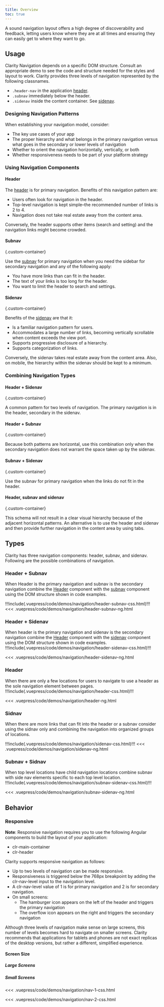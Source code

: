 ```yaml
---
title: Overview
toc: true
---
```


A sound navigation layout offers a high degree of discoverability and feedback, letting users know where they are at all times and ensuring they can easily get to where they want to go.

## Usage

Clarity Navigation depends on a specific DOM structure. Consult an appropriate demo to see the code and structure needed for the styles and layout to work. Clarity provides three levels of navigation represented by the following classnames.

- `.header-nav` in the application [header](/angular-components/header).
- `.subnav` immediately below the header.
- `.sidenav` inside the content container. See [sidenav](/angular-components/sidenav).

### Designing Navigation Patterns

When establishing your navigation model, consider:

- The key use cases of your app
- The proper hierarchy and what belongs in the primary navigation versus what goes in the secondary or lower levels of navigation
- Whether to orient the navigation horizontally, vertically, or both
- Whether responsiveness needs to be part of your platform strategy

### Using Navigation Components

<div class="clr-row">
<div class="clr-col">

#### Header

<ClrImage cds-layout="m-t:md" title="An image showing the viewport with header container element placement at the top of a viewport. There is a dotted blue line around the header element." src="/images/foundation/navigation/header.png" />
</div>
<div class="clr-col" cds-layout="m-t:xl">

The <a href="/angular-components/header/">header</a> is for primary navigation. Benefits of this navigation pattern are:

- Users often look for navigation in the header.
- Top-level navigation is kept simple–the recommended number of links is 2 to 4.
- Navigation does not take real estate away from the content area.

Conversely, the header supports other items (search and setting) and the navigation links might become crowded.

</div>
</div>

<div class="clr-row">
<div class="clr-col">

#### Subnav

<ClrImage cds-layout="m-t:md" title="An image showing the viewport with a subnav container element. There is a dotted blue line around the subnav element." src="/images/foundation/navigation/subnav.png" />
</div>
<div class="clr-col" cds-layout="m-t:xl">

{.custom-container}

Use the <a href="/angular-components/header/#subnav">subnav</a> for primary navigation when you need the sidebar for secondary navigation and any of the following apply:

- You have more links than can fit in the header.
- The text of your links is too long for the header.
- You want to limit the header to search and settings.

</div>
</div>

<div class="clr-row">
<div class="clr-col">

#### Sidenav

<ClrImage cds-layout="m-t:md" title="An image showing the viewport with a sidenav container element placed on the left side of the viewport. There is a dotted blue line around the sidenav element." src="/images/foundation/navigation/sidenav.png" />
</div>
<div class="clr-col" cds-layout="m-t:xl">

{.custom-container}

Benefits of the <a href="/angular-components/sidenav/">sidenav</a> are that it:

- Is a familiar navigation pattern for users.
- Accommodates a large number of links, becoming vertically scrollable when content exceeds the view port.
- Supports progressive disclosure of a hierarchy.
- Supports categorization of links.

Conversely, the sidenav takes real estate away from the content area. Also, on mobile, the hierarchy within the sidenav should be kept to a minimum.

</div>
</div>

### Combining Navigation Types

<div class="clr-row">
<div class="clr-col">

#### Header + Sidenav

<ClrImage cds-layout="m-t:md" title="An image showing the viewport with a sidenav container element placed under the header and on the left side of the viewport. There is a dotted blue line around the both the sidenav element and the header element." src="/images/foundation/navigation/header_sidenav.png" />
</div>
<div class="clr-col" cds-layout="m-t:xl">

{.custom-container}

A common pattern for two levels of navigation. The primary navigation is in the header, secondary in the sidenav.

</div>
</div>

<div class="clr-row">
<div class="clr-col">

#### Header + Subnav

<ClrImage cds-layout="m-t:md" title="An image showing the viewport with a subnav container element placed under the header. There is a dotted blue line around the both the subnav element and the header element." src="/images/foundation/navigation/header_subnav.png" />
</div>
<div class="clr-col" cds-layout="m-t:xl">

{.custom-container}

Because both patterns are horizontal, use this combination only when the secondary navigation does not warrant the space taken up by the sidenav.

</div>
</div>

<div class="clr-row">
<div class="clr-col">

#### Subnav + Sidenav

<ClrImage cds-layout="m-t:md" title="An image showing the viewport with a sidenav container element underneath a subnav container element. There is a dotted blue line around the both the subnav container element and the sidenav container element." src="/images/foundation/navigation/subnav_sidenav.png" />
</div>
<div class="clr-col" cds-layout="m-t:xl">

{.custom-container}

Use the subnav for primary navigation when the links do not fit in the header.

</div>
</div>

<div class="clr-row">
<div class="clr-col">

#### Header, subnav and sidenav

<ClrImage cds-layout="m-t:md" title="An image showing the viewport with a sidenav container element underneath a subnav container element and the subnav container element is under the header container. There is a dotted blue line around the the subnav container element, the sidenav container element and the header container element." src="/images/foundation/navigation/header_subnav_sidenav.png" />
</div>
<div class="clr-col" cds-layout="m-t:xl">

{.custom-container}

This schema will not result in a clear visual hierarchy because of the adjacent horizontal patterns. An alternative is to use the header and sidenav and then provide further navigation in the content area by using tabs.

</div>
</div>

## Types

Clarity has three navigation components: header, subnav, and sidenav. Following are the possible combinations of navigation.

### Header + Subnav

When Header is the primary navigation and subnav is the secondary navigation combine the [Header](/angular-components/header) component with the [subnav](/angular-components/header#subnav) component using the DOM structure shown in code examples.

<!-- // Need code+demo here w/ subnav -->
<doc-demo>
!!!include(.vuepress/code/demos/navigation/header-subnav-css.html)!!!
</doc-demo>

<doc-code>
<<< .vuepress/code/demos/navigation/header-subnav-ng.html
</doc-code>

### Header + Sidenav

When header is the primary navigation and sidenav is the secondary navigation combine the [Header](/angular-components/header) component with the [sidenav](/angular-components/sidenav) component using the DOM structure shown in code examples.
<doc-demo>
!!!include(.vuepress/code/demos/navigation/header-sidenav-css.html)!!!
</doc-demo>

<doc-code>
<<< .vuepress/code/demos/navigation/header-sidenav-ng.html
</doc-code>

### Header

When there are only a few locations for users to navigate to use a header as the sole navigation element between pages.
<doc-demo>
!!!include(.vuepress/code/demos/navigation/header-css.html)!!!
</doc-demo>

<doc-code>
<<< .vuepress/code/demos/navigation/header-ng.html
</doc-code>

### Sidnav

When there are more links that can fit into the header or a subnav consider using the sidnav only and combining the navigation into organized groups of locations.

<doc-demo>
!!!include(.vuepress/code/demos/navigation/sidenav-css.html)!!!
</doc-demo>

<doc-code>
<<< .vuepress/code/demos/navigation/sidenav-ng.html
</doc-code>

### Subnav + Sidnav

When top level locations have child navigation locations combine subnav with side nav elements specific to each top level location.
<doc-demo>
!!!include(.vuepress/code/demos/navigation/subnav-sidenav-css.html)!!!
</doc-demo>

<doc-code>
<<< .vuepress/code/demos/navigation/subnav-sidenav-ng.html
</doc-code>

## Behavior

### Responsive

**Note**: Responsive navigation requires you to use the following Angular components to build the layout of your application:

- clr-main-container
- clr-header

Clarity supports responsive navigation as follows:

- Up to two levels of navigation can be made responsive.
- Responsiveness is triggered below the 768px breakpoint by adding the clr-nav-level input to the navigation level.
- A clr-nav-level value of 1 is for primary navigation and 2 is for secondary navigation.
- On small screens:
  - The hamburger icon appears on the left of the header and triggers the primary navigation
  - The overflow icon appears on the right and triggers the secondary navigation

<cds-alert-group status="warning" type="default">
<cds-alert>Although three levels of navigation make sense on large screens, this number of levels becomes hard to navigate on smaller screens. Clarity recommends that applications for tablets and phones are not exact replicas of the desktop versions, but rather a different, simplified experience.</cds-alert>
</cds-alert-group>

#### Screen Size

##### Large Screens

<ClrImage cds-layout="m-t:md" title="Large Screen Navigation" src="/images/foundation/navigation/header_sidenav_large.png" />

##### Small Screens

<div class="clr-row">
<div class="clr-col">

<DocVideo src="/images/foundation/navigation/navLevel1.mp4" :width="468" :autoplay="true"></DocVideo>

<doc-code>
<<< .vuepress/code/demos/navigation/nav-1-css.html
</doc-code>
</div>
<div class="clr-col">

<DocVideo src="/images/foundation/navigation/navLevel2.mp4" :width="468" :autoplay="true"></DocVideo>
<doc-code>
<<< .vuepress/code/demos/navigation/nav-2-css.html
</doc-code>

</div>
</div>
